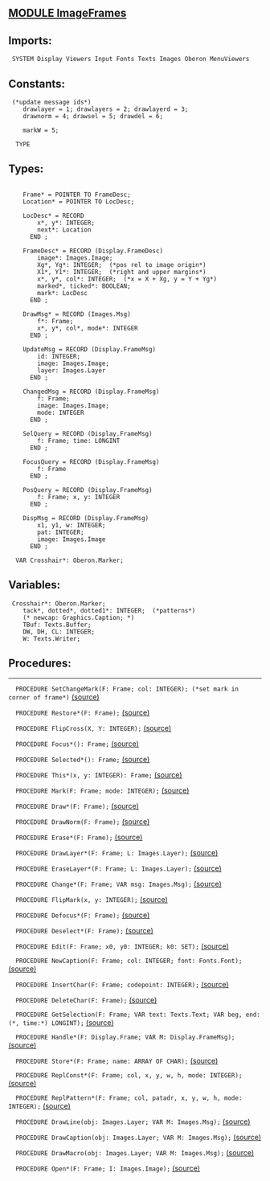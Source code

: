 
## [MODULE ImageFrames](https://github.com/io-core/Paint/blob/main/ImageFrames.Mod)

  ## Imports:
` SYSTEM Display Viewers Input Fonts Texts Images Oberon MenuViewers`

## Constants:
```
 (*update message ids*)
    drawlayer = 1; drawlayers = 2; drawlayerd = 3;
    drawnorm = 4; drawsel = 5; drawdel = 6;

    markW = 5;

  TYPE
```
## Types:
```

    Frame* = POINTER TO FrameDesc;
    Location* = POINTER TO LocDesc;

    LocDesc* = RECORD
        x*, y*: INTEGER;
        next*: Location
      END ;

    FrameDesc* = RECORD (Display.FrameDesc)
        image*: Images.Image;
        Xg*, Yg*: INTEGER;  (*pos rel to image origin*)
        X1*, Y1*: INTEGER;  (*right and upper margins*)
        x*, y*, col*: INTEGER;  (*x = X + Xg, y = Y + Yg*)
        marked*, ticked*: BOOLEAN;
        mark*: LocDesc
      END ;

    DrawMsg* = RECORD (Images.Msg)
        f*: Frame;
        x*, y*, col*, mode*: INTEGER
      END ;

    UpdateMsg = RECORD (Display.FrameMsg)
        id: INTEGER;
        image: Images.Image;
        layer: Images.Layer
      END ;

    ChangedMsg = RECORD (Display.FrameMsg)
        f: Frame;
        image: Images.Image;
        mode: INTEGER
      END ;

    SelQuery = RECORD (Display.FrameMsg)
        f: Frame; time: LONGINT
      END ;

    FocusQuery = RECORD (Display.FrameMsg)
        f: Frame
      END ;

    PosQuery = RECORD (Display.FrameMsg)
        f: Frame; x, y: INTEGER
      END ;

    DispMsg = RECORD (Display.FrameMsg)
        x1, y1, w: INTEGER;
        pat: INTEGER;
        image: Images.Image
      END ;

  VAR Crosshair*: Oberon.Marker;
```
## Variables:
```
 Crosshair*: Oberon.Marker;
    tack*, dotted*, dotted1*: INTEGER;  (*patterns*)
    (* newcap: Graphics.Caption; *)
    TBuf: Texts.Buffer;
    DW, DH, CL: INTEGER;
    W: Texts.Writer;

```
## Procedures:
---

`  PROCEDURE SetChangeMark(F: Frame; col: INTEGER); (*set mark in corner of frame*)` [(source)](https://github.com/io-core/Paint/blob/main/ImageFrames.Mod#L75)


`  PROCEDURE Restore*(F: Frame);` [(source)](https://github.com/io-core/Paint/blob/main/ImageFrames.Mod#L84)


`  PROCEDURE FlipCross(X, Y: INTEGER);` [(source)](https://github.com/io-core/Paint/blob/main/ImageFrames.Mod#L101)


`  PROCEDURE Focus*(): Frame;` [(source)](https://github.com/io-core/Paint/blob/main/ImageFrames.Mod#L112)


`  PROCEDURE Selected*(): Frame;` [(source)](https://github.com/io-core/Paint/blob/main/ImageFrames.Mod#L117)


`  PROCEDURE This*(x, y: INTEGER): Frame;` [(source)](https://github.com/io-core/Paint/blob/main/ImageFrames.Mod#L122)


`  PROCEDURE Mark(F: Frame; mode: INTEGER);` [(source)](https://github.com/io-core/Paint/blob/main/ImageFrames.Mod#L127)


`  PROCEDURE Draw*(F: Frame);` [(source)](https://github.com/io-core/Paint/blob/main/ImageFrames.Mod#L132)


`  PROCEDURE DrawNorm(F: Frame);` [(source)](https://github.com/io-core/Paint/blob/main/ImageFrames.Mod#L137)


`  PROCEDURE Erase*(F: Frame);` [(source)](https://github.com/io-core/Paint/blob/main/ImageFrames.Mod#L142)


`  PROCEDURE DrawLayer*(F: Frame; L: Images.Layer);` [(source)](https://github.com/io-core/Paint/blob/main/ImageFrames.Mod#L147)


`  PROCEDURE EraseLayer*(F: Frame; L: Images.Layer);` [(source)](https://github.com/io-core/Paint/blob/main/ImageFrames.Mod#L152)


`  PROCEDURE Change*(F: Frame; VAR msg: Images.Msg);` [(source)](https://github.com/io-core/Paint/blob/main/ImageFrames.Mod#L157)


`  PROCEDURE FlipMark(x, y: INTEGER);` [(source)](https://github.com/io-core/Paint/blob/main/ImageFrames.Mod#L162)


`  PROCEDURE Defocus*(F: Frame);` [(source)](https://github.com/io-core/Paint/blob/main/ImageFrames.Mod#L168)


`  PROCEDURE Deselect*(F: Frame);` [(source)](https://github.com/io-core/Paint/blob/main/ImageFrames.Mod#L178)


`  PROCEDURE Edit(F: Frame; x0, y0: INTEGER; k0: SET);` [(source)](https://github.com/io-core/Paint/blob/main/ImageFrames.Mod#L187)


`  PROCEDURE NewCaption(F: Frame; col: INTEGER; font: Fonts.Font);` [(source)](https://github.com/io-core/Paint/blob/main/ImageFrames.Mod#L282)


`  PROCEDURE InsertChar(F: Frame; codepoint: INTEGER);` [(source)](https://github.com/io-core/Paint/blob/main/ImageFrames.Mod#L290)


`  PROCEDURE DeleteChar(F: Frame);` [(source)](https://github.com/io-core/Paint/blob/main/ImageFrames.Mod#L300)


`  PROCEDURE GetSelection(F: Frame; VAR text: Texts.Text; VAR beg, end: (*, time:*) LONGINT);` [(source)](https://github.com/io-core/Paint/blob/main/ImageFrames.Mod#L321)


`  PROCEDURE Handle*(F: Display.Frame; VAR M: Display.FrameMsg);` [(source)](https://github.com/io-core/Paint/blob/main/ImageFrames.Mod#L331)


`  PROCEDURE Store*(F: Frame; name: ARRAY OF CHAR);` [(source)](https://github.com/io-core/Paint/blob/main/ImageFrames.Mod#L391)


`  PROCEDURE ReplConst*(F: Frame; col, x, y, w, h, mode: INTEGER);` [(source)](https://github.com/io-core/Paint/blob/main/ImageFrames.Mod#L397)


`  PROCEDURE ReplPattern*(F: Frame; col, patadr, x, y, w, h, mode: INTEGER);` [(source)](https://github.com/io-core/Paint/blob/main/ImageFrames.Mod#L406)


`  PROCEDURE DrawLine(obj: Images.Layer; VAR M: Images.Msg);` [(source)](https://github.com/io-core/Paint/blob/main/ImageFrames.Mod#L415)


`  PROCEDURE DrawCaption(obj: Images.Layer; VAR M: Images.Msg);` [(source)](https://github.com/io-core/Paint/blob/main/ImageFrames.Mod#L437)


`  PROCEDURE DrawMacro(obj: Images.Layer; VAR M: Images.Msg);` [(source)](https://github.com/io-core/Paint/blob/main/ImageFrames.Mod#L469)


`  PROCEDURE Open*(F: Frame; I: Images.Image);` [(source)](https://github.com/io-core/Paint/blob/main/ImageFrames.Mod#L492)


